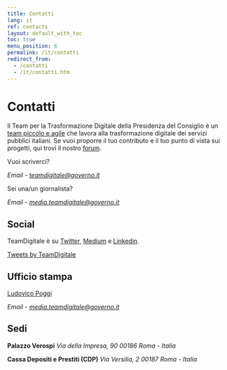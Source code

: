 ```yaml
---
title: Contatti
lang: it
ref: contacts
layout: default_with_toc
toc: true
menu_position: 6
permalink: /it/contatti
redirect_from:
  - /contatti
  - /it/contatti.htm
---
```

# Contatti
Il Team per la Trasformazione Digitale della Presidenza del Consiglio è un [team piccolo e agile](https://teamdigitale.governo.it/it/47-content.htm) che lavora alla trasformazione digitale dei servizi pubblici italiani. Se vuoi proporre il tuo contributo e il tuo punto di vista sui progetti, qui trovi il nostro [forum](https://forum.italia.it/).

Vuoi scriverci?

*Email - [teamdigitale@governo.it](mailto:teamdigitale@governo.it)*


Sei una/un giornalista?

*Email - [media.teamdigitale@governo.it](mailto:media.teamdigitale@governo.it)*



## Social
TeamDigitale è su [Twitter](https://twitter.com/teamdigitaleIT), [Medium](https://medium.com/team-per-la-trasformazione-digitale) e [Linkedin](https://www.linkedin.com/company/15194879/).



<a class="twitter-timeline"  href="https://twitter.com/teamdigitaleIT" data-height="400" >Tweets by TeamDigitale</a>


## Ufficio stampa
[Ludovico Poggi](/it/people/ludovico-poggi.html)

*Email - media.teamdigitale@governo.it*

## Sedi





**Palazzo Verospi**
*Via della Impresa, 90*
*00186 Roma - Italia*


**Cassa Depositi e Prestiti (CDP)**
*Via Versilia, 2*
*00187 Roma - Italia*


